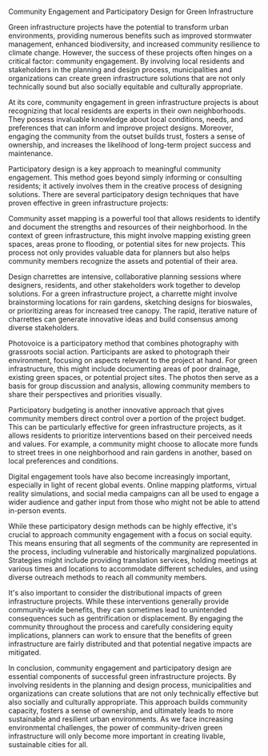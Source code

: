 Community Engagement and Participatory Design for Green Infrastructure

Green infrastructure projects have the potential to transform urban environments, providing numerous benefits such as improved stormwater management, enhanced biodiversity, and increased community resilience to climate change. However, the success of these projects often hinges on a critical factor: community engagement. By involving local residents and stakeholders in the planning and design process, municipalities and organizations can create green infrastructure solutions that are not only technically sound but also socially equitable and culturally appropriate.

At its core, community engagement in green infrastructure projects is about recognizing that local residents are experts in their own neighborhoods. They possess invaluable knowledge about local conditions, needs, and preferences that can inform and improve project designs. Moreover, engaging the community from the outset builds trust, fosters a sense of ownership, and increases the likelihood of long-term project success and maintenance.

Participatory design is a key approach to meaningful community engagement. This method goes beyond simply informing or consulting residents; it actively involves them in the creative process of designing solutions. There are several participatory design techniques that have proven effective in green infrastructure projects:

Community asset mapping is a powerful tool that allows residents to identify and document the strengths and resources of their neighborhood. In the context of green infrastructure, this might involve mapping existing green spaces, areas prone to flooding, or potential sites for new projects. This process not only provides valuable data for planners but also helps community members recognize the assets and potential of their area.

Design charrettes are intensive, collaborative planning sessions where designers, residents, and other stakeholders work together to develop solutions. For a green infrastructure project, a charrette might involve brainstorming locations for rain gardens, sketching designs for bioswales, or prioritizing areas for increased tree canopy. The rapid, iterative nature of charrettes can generate innovative ideas and build consensus among diverse stakeholders.

Photovoice is a participatory method that combines photography with grassroots social action. Participants are asked to photograph their environment, focusing on aspects relevant to the project at hand. For green infrastructure, this might include documenting areas of poor drainage, existing green spaces, or potential project sites. The photos then serve as a basis for group discussion and analysis, allowing community members to share their perspectives and priorities visually.

Participatory budgeting is another innovative approach that gives community members direct control over a portion of the project budget. This can be particularly effective for green infrastructure projects, as it allows residents to prioritize interventions based on their perceived needs and values. For example, a community might choose to allocate more funds to street trees in one neighborhood and rain gardens in another, based on local preferences and conditions.

Digital engagement tools have also become increasingly important, especially in light of recent global events. Online mapping platforms, virtual reality simulations, and social media campaigns can all be used to engage a wider audience and gather input from those who might not be able to attend in-person events.

While these participatory design methods can be highly effective, it's crucial to approach community engagement with a focus on social equity. This means ensuring that all segments of the community are represented in the process, including vulnerable and historically marginalized populations. Strategies might include providing translation services, holding meetings at various times and locations to accommodate different schedules, and using diverse outreach methods to reach all community members.

It's also important to consider the distributional impacts of green infrastructure projects. While these interventions generally provide community-wide benefits, they can sometimes lead to unintended consequences such as gentrification or displacement. By engaging the community throughout the process and carefully considering equity implications, planners can work to ensure that the benefits of green infrastructure are fairly distributed and that potential negative impacts are mitigated.

In conclusion, community engagement and participatory design are essential components of successful green infrastructure projects. By involving residents in the planning and design process, municipalities and organizations can create solutions that are not only technically effective but also socially and culturally appropriate. This approach builds community capacity, fosters a sense of ownership, and ultimately leads to more sustainable and resilient urban environments. As we face increasing environmental challenges, the power of community-driven green infrastructure will only become more important in creating livable, sustainable cities for all.